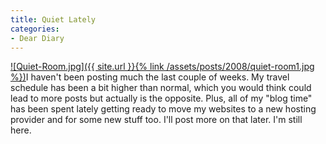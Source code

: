 ```yaml
---
title: Quiet Lately
categories:
- Dear Diary
---
```


[![Quiet-Room.jpg]({{ site.url }}{% link /assets/posts/2008/quiet-room1.jpg %})](http://depts.washington.edu/uweek/archives/1998.04.APR_30/_Photos.html)I haven't been posting much the last couple of weeks. My travel schedule has been a bit higher than normal, which you would think could lead to more posts but actually is the opposite. Plus, all of my "blog time" has been spent lately getting ready to move my websites to a new hosting provider and for some new stuff too. I'll post more on that later. I'm still here.
